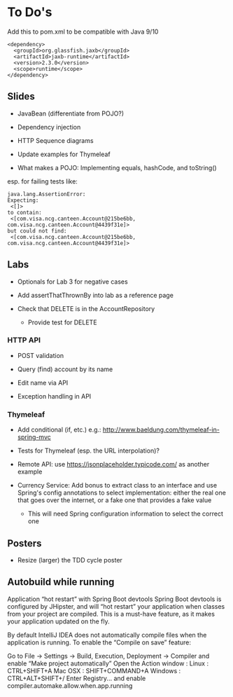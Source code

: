 # To Do's

Add this to pom.xml to be compatible with Java 9/10

    <dependency>
      <groupId>org.glassfish.jaxb</groupId>
      <artifactId>jaxb-runtime</artifactId>
      <version>2.3.0</version>
      <scope>runtime</scope>
    </dependency>


## Slides

* JavaBean (differentiate from POJO?)

* Dependency injection

* HTTP Sequence diagrams

* Update examples for Thymeleaf

* What makes a POJO: Implementing equals, hashCode, and toString()

esp. for failing tests like:

```
java.lang.AssertionError: 
Expecting:
 <[]>
to contain:
 <[com.visa.ncg.canteen.Account@215be6bb, com.visa.ncg.canteen.Account@4439f31e]>
but could not find:
 <[com.visa.ncg.canteen.Account@215be6bb, com.visa.ncg.canteen.Account@4439f31e]>
```

## Labs

* Optionals for Lab 3 for negative cases

* Add assertThatThrownBy into lab as a reference page

* Check that DELETE is in the AccountRepository

  * Provide test for DELETE

### HTTP API

* POST validation

* Query (find) account by its name

* Edit name via API

* Exception handling in API

### Thymeleaf

* Add conditional (if, etc.) e.g.: http://www.baeldung.com/thymeleaf-in-spring-mvc

* Tests for Thymeleaf (esp. the URL interpolation)?

* Remote API: use https://jsonplaceholder.typicode.com/ as another example

* Currency Service: Add bonus to extract class to an interface and use Spring's config annotations to select implementation: either the real one that goes over the internet, or a fake one that provides a fake value

  * This will need Spring configuration information to select the correct one


## Posters

* Resize (larger) the TDD cycle poster


## Autobuild while running

Application “hot restart” with Spring Boot devtools
Spring Boot devtools is configured by JHipster, and will “hot restart” your application when classes from your project are compiled. This is a must-have feature, as it makes your application updated on the fly.

By default IntelliJ IDEA does not automatically compile files when the application is running. To enable the “Compile on save” feature:

Go to File -> Settings -> Build, Execution, Deployment -> Compiler and enable “Make project automatically”
Open the Action window :
Linux : CTRL+SHIFT+A
Mac OSX : SHIFT+COMMAND+A
Windows : CTRL+ALT+SHIFT+/
Enter Registry... and enable compiler.automake.allow.when.app.running


